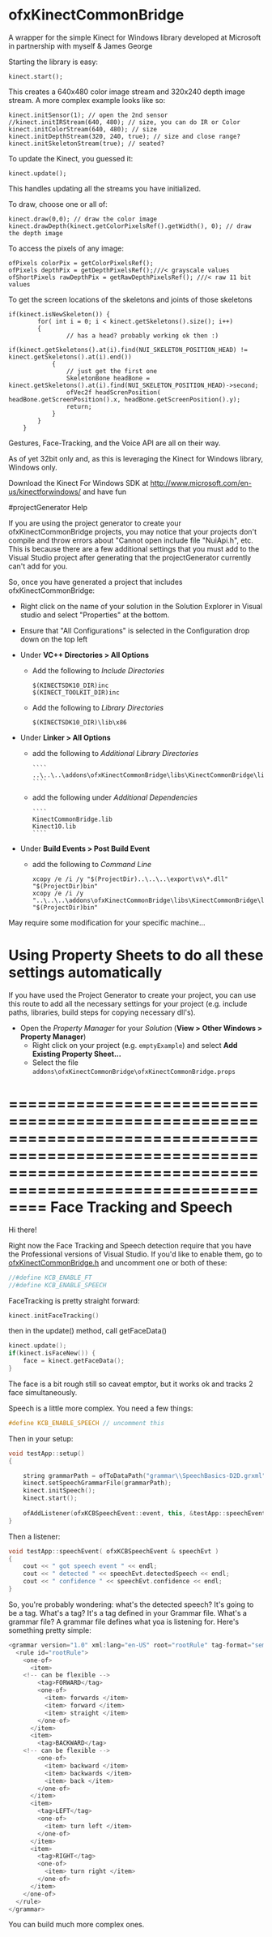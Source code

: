 ofxKinectCommonBridge
=================

A wrapper for the simple Kinect for Windows library developed at Microsoft in partnership with myself &amp; James George

Starting the library is easy:

````
kinect.start();
````

This creates a 640x480 color image stream and 320x240 depth image stream. A more complex example looks like so:

````
kinect.initSensor(1); // open the 2nd sensor
//kinect.initIRStream(640, 480); // size, you can do IR or Color
kinect.initColorStream(640, 480); // size
kinect.initDepthStream(320, 240, true); // size and close range?
kinect.initSkeletonStream(true); // seated?
````

To update the Kinect, you guessed it:

````
kinect.update();
````

This handles updating all the streams you have initialized.

To draw, choose one or all of:

````
kinect.draw(0,0); // draw the color image
kinect.drawDepth(kinect.getColorPixelsRef().getWidth(), 0); // draw the depth image
````

To access the pixels of any image:

````
ofPixels colorPix = getColorPixelsRef();
ofPixels depthPix = getDepthPixelsRef();///< grayscale values
ofShortPixels rawDepthPix = getRawDepthPixelsRef();	///< raw 11 bit values
````

To get the screen locations of the skeletons and joints of those skeletons

````
if(kinect.isNewSkeleton()) {
		for( int i = 0; i < kinect.getSkeletons().size(); i++) 
		{
      			// has a head? probably working ok then :)
			if(kinect.getSkeletons().at(i).find(NUI_SKELETON_POSITION_HEAD) != kinect.getSkeletons().at(i).end())
			{
				// just get the first one
				SkeletonBone headBone = kinect.getSkeletons().at(i).find(NUI_SKELETON_POSITION_HEAD)->second;
				ofVec2f headScrenPosition( headBone.getScreenPosition().x, headBone.getScreenPosition().y);
				return;
			}
		}
	}

````

Gestures, Face-Tracking, and the Voice API are all on their way.

As of yet 32bit only and, as this is leveraging the Kinect for Windows library, Windows only.

Download the Kinect For Windows SDK at http://www.microsoft.com/en-us/kinectforwindows/ and have fun



#projectGenerator Help

If you are using the project generator to create your ofxKinectCommonBridge projects, you may notice that your projects don't compile and throw errors about "Cannot open include file "NuiApi.h", etc. This is because there are a few additional settings that you must add to the Visual Studio project after generating that the projectGenerator currently can't add for you.

So, once you have generated a project that includes ofxKinectCommonBridge:

- Right click on the name of your solution in the Solution Explorer in Visual studio and select "Properties" at the bottom.
- Ensure that "All Configurations" is selected in the Configuration drop down on the top left

- Under **VC++ Directories > All Options**
  - Add the following to *Include Directories*
  
    ````
    $(KINECTSDK10_DIR)inc
    $(KINECT_TOOLKIT_DIR)inc
    ````
        
  - Add the following to *Library Directories*
  
    ````
    $(KINECTSDK10_DIR)\lib\x86
    ````
    
- Under **Linker > All Options**
  - add the following to *Additional Library Directories*
    
        ````
        ..\..\..\addons\ofxKinectCommonBridge\libs\KinectCommonBridge\lib\windows
        ````
    
  - add the following under *Additional Dependencies*
  
	    ````
        KinectCommonBridge.lib
        Kinect10.lib
	    ````

- Under **Build Events > Post Build Event**
  - add the following to *Command Line*

	````
    xcopy /e /i /y "$(ProjectDir)..\..\..\export\vs\*.dll" "$(ProjectDir)bin"
    xcopy /e /i /y "..\..\..\addons\ofxKinectCommonBridge\libs\KinectCommonBridge\lib\windows\*.dll" "$(ProjectDir)bin"
    ````
    
May require some modification for your specific machine...

# Using Property Sheets to do all these settings automatically

If you have used the Project Generator to create your project, you can use this route to add all the necessary settings for your project (e.g. include paths, libraries, build steps for copying necessary dll's).

- Open the *Property Manager* for your *Solution* (**View > Other Windows > Property Manager**)
  - Right click on your project (e.g. `emptyExample`) and select **Add Existing Property Sheet...**
  - Select the file `addons\ofxKinectCommonBridge\ofxKinectCommonBridge.props`


================================================================================================================================================================
 Face Tracking and Speech
================================================================================================================================================================

Hi there!

Right now the Face Tracking and Speech detection require that you have the Professional versions of Visual Studio. If you'd like to enable them, go to [ofxKinectCommonBridge.h](https://github.com/joshuajnoble/ofxKinectCommonBridge/blob/master/src/ofxKinectCommonBridge.h) and uncomment one or both of these:

```cpp
//#define KCB_ENABLE_FT
//#define KCB_ENABLE_SPEECH
```

FaceTracking is pretty straight forward:

```cpp
kinect.initFaceTracking()
```

then in the update() method, call getFaceData()

```cpp
kinect.update();
if(kinect.isFaceNew()) {
	face = kinect.getFaceData();
}
```

The face is a bit rough still so caveat emptor, but it works ok and tracks 2 face simultaneously.

Speech is a little more complex. You need a few things:

```cpp
#define KCB_ENABLE_SPEECH // uncomment this
```

Then in your setup:

```cpp
void testApp::setup()
{

	string grammarPath = ofToDataPath("grammar\\SpeechBasics-D2D.grxml", true); // you need a grammar file, more on that later
	kinect.setSpeechGrammarFile(grammarPath);
	kinect.initSpeech();
	kinect.start();
	
	ofAddListener(ofxKCBSpeechEvent::event, this, &testApp::speechEvent);
}
```

Then a listener:

```cpp
void testApp::speechEvent( ofxKCBSpeechEvent & speechEvt )
{
	cout << " got speech event " << endl;
	cout << " detected " << speechEvt.detectedSpeech << endl;
	cout << " confidence " << speechEvt.confidence << endl;
}
```

So, you're probably wondering: what's the detected speech? It's going to be a tag. What's a tag? It's a tag defined in your Grammar file. What's a grammar file? A grammar file defines what yoa  is listening for. Here's something pretty simple:

```cpp
<grammar version="1.0" xml:lang="en-US" root="rootRule" tag-format="semantics/1.0-literals" xmlns="http://www.w3.org/2001/06/grammar">
  <rule id="rootRule">
    <one-of>
      <item>
	<!-- can be flexible -->
        <tag>FORWARD</tag>
        <one-of>
          <item> forwards </item>
          <item> forward </item>
          <item> straight </item>
        </one-of>
      </item>
      <item>
        <tag>BACKWARD</tag>
	<!-- can be flexible -->
        <one-of>
          <item> backward </item>
          <item> backwards </item>
          <item> back </item>
        </one-of>
      </item>
      <item>
        <tag>LEFT</tag>
        <one-of>
          <item> turn left </item>
        </one-of>
      </item>
      <item>
        <tag>RIGHT</tag>
        <one-of>
          <item> turn right </item>
        </one-of>
      </item>
    </one-of>
  </rule>
</grammar>
```

You can build much more complex ones. 